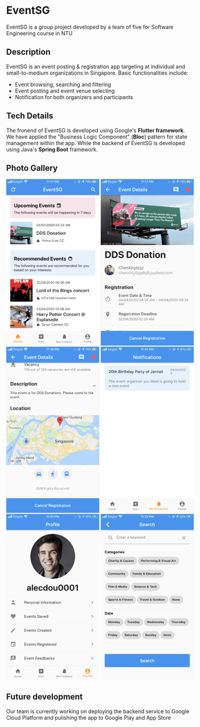 # EventSG
EventSG is a group project developed by a team of five for Software Engineering course in NTU

## Description
EventSG is an event posting & registration app targeting at individual and small-to-medium organizations in Singapore.
Basic functionalities include:
- Event browsing, searching and filtering
- Event posting and event venue selecting
- Notification for both organizers and participants

## Tech Details
The fronend of EventSG is developed using Google's **Flutter framework**. We have applied the "Business Logic Component" (**Bloc**) pattern for state management within the app.
While the backend of EventSG is developed using Java's **Spring Boot** framework.

## Photo Gallery
<p align="center">
  <img src="https://github.com/DouMaokang/EventSG/blob/master/doc/IMG_2286.PNG" width="250">
  <img src="https://github.com/DouMaokang/EventSG/blob/master/doc/IMG_2287.PNG" width="250">
  <img src="https://github.com/DouMaokang/EventSG/blob/master/doc/IMG_2288.PNG" width="250">
  <img src="https://github.com/DouMaokang/EventSG/blob/master/doc/IMG_2310.PNG" width="250">
  <img src="https://github.com/DouMaokang/EventSG/blob/master/doc/IMG_2311.PNG" width="250">
  <img src="https://github.com/DouMaokang/EventSG/blob/master/doc/IMG_2299.PNG" width="250">
</p>

## Future development
Our team is currently working on deploying the backend service to Google Cloud Platform and pulishing the app to Google Play and App Store
